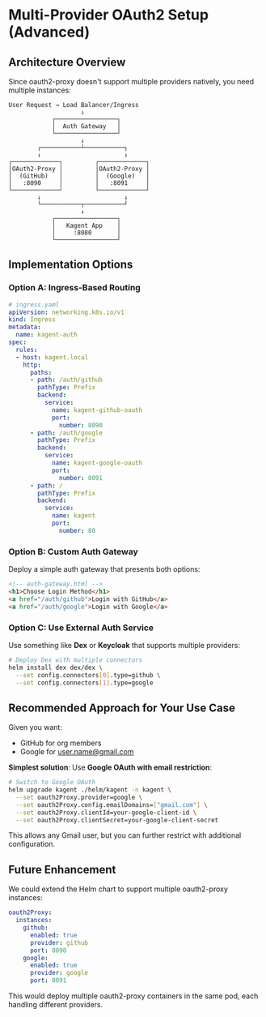 # Multi-Provider OAuth2 Setup (Advanced)

## Architecture Overview

Since oauth2-proxy doesn't support multiple providers natively, you need multiple instances:

```
User Request → Load Balancer/Ingress
                    ↓
            ┌─────────────────┐
            │  Auth Gateway   │
            └─────────────────┘
                    ↓
        ┌───────────┴───────────┐
        ↓                       ↓
┌─────────────┐         ┌─────────────┐
│OAuth2-Proxy │         │OAuth2-Proxy │
│  (GitHub)   │         │  (Google)   │
│   :8090     │         │   :8091     │
└─────────────┘         └─────────────┘
        ↓                       ↓
        └───────────┬───────────┘
                    ↓
            ┌─────────────────┐
            │   Kagent App    │
            │     :8080       │
            └─────────────────┘
```

## Implementation Options

### Option A: Ingress-Based Routing

```yaml
# ingress.yaml
apiVersion: networking.k8s.io/v1
kind: Ingress
metadata:
  name: kagent-auth
spec:
  rules:
  - host: kagent.local
    http:
      paths:
      - path: /auth/github
        pathType: Prefix
        backend:
          service:
            name: kagent-github-oauth
            port:
              number: 8090
      - path: /auth/google  
        pathType: Prefix
        backend:
          service:
            name: kagent-google-oauth
            port:
              number: 8091
      - path: /
        pathType: Prefix
        backend:
          service:
            name: kagent
            port:
              number: 80
```

### Option B: Custom Auth Gateway

Deploy a simple auth gateway that presents both options:

```html
<!-- auth-gateway.html -->
<h1>Choose Login Method</h1>
<a href="/auth/github">Login with GitHub</a>
<a href="/auth/google">Login with Google</a>
```

### Option C: Use External Auth Service

Use something like **Dex** or **Keycloak** that supports multiple providers:

```bash
# Deploy Dex with multiple connectors
helm install dex dex/dex \
  --set config.connectors[0].type=github \
  --set config.connectors[1].type=google
```

## Recommended Approach for Your Use Case

Given you want:
- GitHub for org members
- Google for user.name@gmail.com

**Simplest solution**: Use **Google OAuth with email restriction**:

```bash
# Switch to Google OAuth
helm upgrade kagent ./helm/kagent -n kagent \
  --set oauth2Proxy.provider=google \
  --set oauth2Proxy.config.emailDomains=["gmail.com"] \
  --set oauth2Proxy.clientId=your-google-client-id \
  --set oauth2Proxy.clientSecret=your-google-client-secret
```

This allows any Gmail user, but you can further restrict with additional configuration.

## Future Enhancement

We could extend the Helm chart to support multiple oauth2-proxy instances:

```yaml
oauth2Proxy:
  instances:
    github:
      enabled: true
      provider: github
      port: 8090
    google:
      enabled: true  
      provider: google
      port: 8091
```

This would deploy multiple oauth2-proxy containers in the same pod, each handling different providers. 

